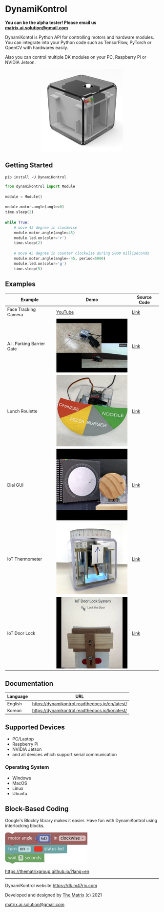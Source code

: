 # DynamiKontrol

**You can be the alpha tester! Please email us matrix.ai.solution@gmail.com**

DynamiKontol is Python API for controlling motors and hardware modules. You can integrate into your Python code such as TensorFlow, PyTorch or OpenCV with hardwares easily.

Also you can control multiple DK modules on your PC, Raspberry Pi or NVIDIA Jetson.

<p align="center">
    <img src="docs/source/_static/dk_module.png" width="270px">
</p>

## Getting Started

```
pip install -U DynamiKontrol
```

```python
from dynamikontrol import Module

module = Module()

module.motor.angle(angle=0)
time.sleep(2)

while True:
    # move 45 degree in clockwise
    module.motor.angle(angle=45)
    module.led.on(color='r')
    time.sleep(2)

    # move 45 degree in counter clockwise during 5000 milliseconds
    module.motor.angle(angle=-45, period=5000)
    module.led.on(color='g')
    time.sleep(5)
```

## Examples

| Example | Demo | Source Code |
| --- | --- | --- |
| Face Tracking Camera | [YouTube](https://youtu.be/AhYo2zR0xCU) | [Link](https://dynamikontrol.readthedocs.io/en/latest/face_tracking_camera.html) |
| A.I. Parking Barrier Gate | <img src="docs/source/_static/ai_parking_barrier_gate.gif" width="270px"> | [Link](https://github.com/kairess/ANPR-with-Yolov4) |
| Lunch Roulette | ![](docs/source/_static/lunch_roulette.gif) | [Link](https://dynamikontrol.readthedocs.io/en/latest/lunch_roulette.html) |
| Dial GUI | ![](docs/source/_static/dial_gui.gif) | [Link](https://dynamikontrol.readthedocs.io/en/latest/dial_gui.html) |
| IoT Thermometer | <img src="docs/source/_static/thermometer.jpg" width="270px"> | [Link](https://dynamikontrol.readthedocs.io/en/latest/thermometer.html) |
| IoT Door Lock | <img src="docs/source/_static/iot_door_lock.gif" width="270px"> | [Link](https://dynamikontrol.readthedocs.io/en/latest/iot_door_lock.html) |

## Documentation

| Language | URL |
| --- | --- |
| English | https://dynamikontrol.readthedocs.io/en/latest/ |
| Korean | https://dynamikontrol.readthedocs.io/ko/latest/ |

## Supported Devices

- PC/Laptop
- Raspberry Pi
- NVIDIA Jetson
- and all devices which support serial communication

### Operating System

- Windows
- MacOS
- Linux
- Ubuntu

## Block-Based Coding

Google's Blockly library makes it easier. Have fun with DynamiKontrol using interlocking blocks.

<img src="docs/source/_static/coding_block.png" width="270px">

https://thematrixgroup.github.io/?lang=en

---

DynamiKontrol website https://dk.m47rix.com

Developed and designed by [The Matrix](https://www.m47rix.com) (c) 2021

matrix.ai.solution@gmail.com
